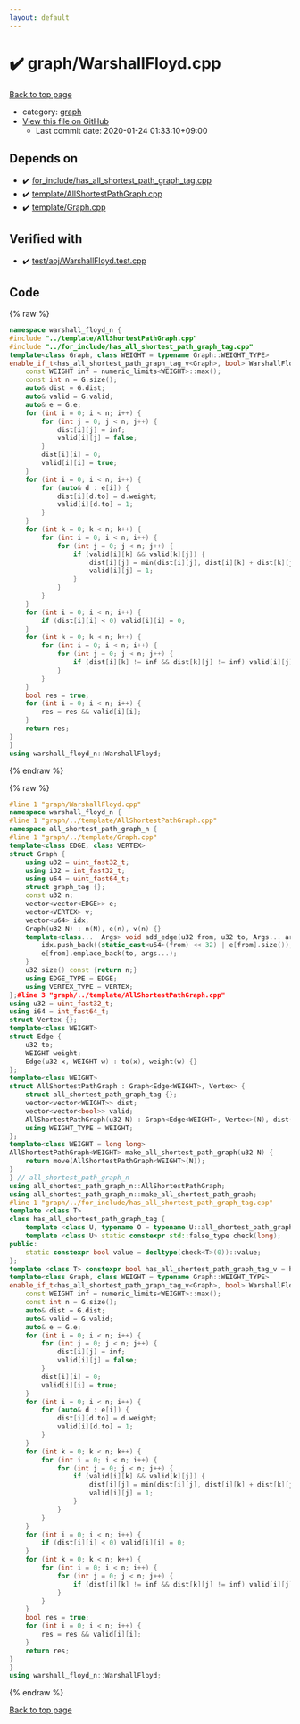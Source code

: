 ```yaml
---
layout: default
---
```


<!-- mathjax config similar to math.stackexchange -->
<script type="text/javascript" async
  src="https://cdnjs.cloudflare.com/ajax/libs/mathjax/2.7.5/MathJax.js?config=TeX-MML-AM_CHTML">
</script>
<script type="text/x-mathjax-config">
  MathJax.Hub.Config({
    TeX: { equationNumbers: { autoNumber: "AMS" }},
    tex2jax: {
      inlineMath: [ ['$','$'] ],
      processEscapes: true
    },
    "HTML-CSS": { matchFontHeight: false },
    displayAlign: "left",
    displayIndent: "2em"
  });
</script>

<script type="text/javascript" src="https://cdnjs.cloudflare.com/ajax/libs/jquery/3.4.1/jquery.min.js"></script>
<script src="https://cdn.jsdelivr.net/npm/jquery-balloon-js@1.1.2/jquery.balloon.min.js" integrity="sha256-ZEYs9VrgAeNuPvs15E39OsyOJaIkXEEt10fzxJ20+2I=" crossorigin="anonymous"></script>
<script type="text/javascript" src="../../assets/js/copy-button.js"></script>
<link rel="stylesheet" href="../../assets/css/copy-button.css" />


# :heavy_check_mark: graph/WarshallFloyd.cpp

<a href="../../index.html">Back to top page</a>

* category: <a href="../../index.html#f8b0b924ebd7046dbfa85a856e4682c8">graph</a>
* <a href="{{ site.github.repository_url }}/blob/master/graph/WarshallFloyd.cpp">View this file on GitHub</a>
    - Last commit date: 2020-01-24 01:33:10+09:00




## Depends on

* :heavy_check_mark: <a href="../for_include/has_all_shortest_path_graph_tag.cpp.html">for_include/has_all_shortest_path_graph_tag.cpp</a>
* :heavy_check_mark: <a href="../template/AllShortestPathGraph.cpp.html">template/AllShortestPathGraph.cpp</a>
* :heavy_check_mark: <a href="../template/Graph.cpp.html">template/Graph.cpp</a>


## Verified with

* :heavy_check_mark: <a href="../../verify/test/aoj/WarshallFloyd.test.cpp.html">test/aoj/WarshallFloyd.test.cpp</a>


## Code

<a id="unbundled"></a>
{% raw %}
```cpp
namespace warshall_floyd_n {
#include "../template/AllShortestPathGraph.cpp"
#include "../for_include/has_all_shortest_path_graph_tag.cpp"
template<class Graph, class WEIGHT = typename Graph::WEIGHT_TYPE>
enable_if_t<has_all_shortest_path_graph_tag_v<Graph>, bool> WarshallFloyd(Graph& G) {
	const WEIGHT inf = numeric_limits<WEIGHT>::max();
	const int n = G.size();
	auto& dist = G.dist;
	auto& valid = G.valid;
	auto& e = G.e;
	for (int i = 0; i < n; i++) {
		for (int j = 0; j < n; j++) {
			dist[i][j] = inf;
			valid[i][j] = false;
		}
		dist[i][i] = 0;
		valid[i][i] = true;
	}
	for (int i = 0; i < n; i++) {
		for (auto& d : e[i]) {
			dist[i][d.to] = d.weight;
			valid[i][d.to] = 1;
		}
	}
	for (int k = 0; k < n; k++) {
		for (int i = 0; i < n; i++) {
			for (int j = 0; j < n; j++) {
				if (valid[i][k] && valid[k][j]) {
					dist[i][j] = min(dist[i][j], dist[i][k] + dist[k][j]);
					valid[i][j] = 1;
				}
			}
		}
	}
	for (int i = 0; i < n; i++) {
		if (dist[i][i] < 0) valid[i][i] = 0;
	}
	for (int k = 0; k < n; k++) {
		for (int i = 0; i < n; i++) {
			for (int j = 0; j < n; j++) {
				if (dist[i][k] != inf && dist[k][j] != inf) valid[i][j] = valid[i][j] && valid[i][k] && valid[k][j];
			}
		}
	}
	bool res = true;
	for (int i = 0; i < n; i++) {
		res = res && valid[i][i];
	}
	return res;
}
}
using warshall_floyd_n::WarshallFloyd;
```
{% endraw %}

<a id="bundled"></a>
{% raw %}
```cpp
#line 1 "graph/WarshallFloyd.cpp"
namespace warshall_floyd_n {
#line 1 "graph/../template/AllShortestPathGraph.cpp"
namespace all_shortest_path_graph_n {
#line 1 "graph/../template/Graph.cpp"
template<class EDGE, class VERTEX>
struct Graph {
	using u32 = uint_fast32_t;
	using i32 = int_fast32_t;
	using u64 = uint_fast64_t;
	struct graph_tag {};
	const u32 n;
	vector<vector<EDGE>> e;
	vector<VERTEX> v;
	vector<u64> idx;
	Graph(u32 N) : n(N), e(n), v(n) {}
	template<class...  Args> void add_edge(u32 from, u32 to, Args... args) {
		idx.push_back((static_cast<u64>(from) << 32) | e[from].size());
		e[from].emplace_back(to, args...);
	}
	u32 size() const {return n;}
	using EDGE_TYPE = EDGE;
	using VERTEX_TYPE = VERTEX;
};#line 3 "graph/../template/AllShortestPathGraph.cpp"
using u32 = uint_fast32_t;
using i64 = int_fast64_t;
struct Vertex {};
template<class WEIGHT>
struct Edge {
	u32 to;
	WEIGHT weight;
	Edge(u32 x, WEIGHT w) : to(x), weight(w) {}
};
template<class WEIGHT>
struct AllShortestPathGraph : Graph<Edge<WEIGHT>, Vertex> {
	struct all_shortest_path_graph_tag {};
	vector<vector<WEIGHT>> dist;
	vector<vector<bool>> valid;
	AllShortestPathGraph(u32 N) : Graph<Edge<WEIGHT>, Vertex>(N), dist(N, vector<WEIGHT>(N)), valid(N, vector<bool>(N)) {}
	using WEIGHT_TYPE = WEIGHT;
};
template<class WEIGHT = long long>
AllShortestPathGraph<WEIGHT> make_all_shortest_path_graph(u32 N) {
	return move(AllShortestPathGraph<WEIGHT>(N));
}
} // all_shortest_path_graph_n
using all_shortest_path_graph_n::AllShortestPathGraph;
using all_shortest_path_graph_n::make_all_shortest_path_graph;
#line 1 "graph/../for_include/has_all_shortest_path_graph_tag.cpp"
template <class T>
class has_all_shortest_path_graph_tag {
	template <class U, typename O = typename U::all_shortest_path_graph_tag> static constexpr std::true_type check(int);
	template <class U> static constexpr std::false_type check(long);
public:
	static constexpr bool value = decltype(check<T>(0))::value;
};
template <class T> constexpr bool has_all_shortest_path_graph_tag_v = has_all_shortest_path_graph_tag<T>::value;#line 4 "graph/WarshallFloyd.cpp"
template<class Graph, class WEIGHT = typename Graph::WEIGHT_TYPE>
enable_if_t<has_all_shortest_path_graph_tag_v<Graph>, bool> WarshallFloyd(Graph& G) {
	const WEIGHT inf = numeric_limits<WEIGHT>::max();
	const int n = G.size();
	auto& dist = G.dist;
	auto& valid = G.valid;
	auto& e = G.e;
	for (int i = 0; i < n; i++) {
		for (int j = 0; j < n; j++) {
			dist[i][j] = inf;
			valid[i][j] = false;
		}
		dist[i][i] = 0;
		valid[i][i] = true;
	}
	for (int i = 0; i < n; i++) {
		for (auto& d : e[i]) {
			dist[i][d.to] = d.weight;
			valid[i][d.to] = 1;
		}
	}
	for (int k = 0; k < n; k++) {
		for (int i = 0; i < n; i++) {
			for (int j = 0; j < n; j++) {
				if (valid[i][k] && valid[k][j]) {
					dist[i][j] = min(dist[i][j], dist[i][k] + dist[k][j]);
					valid[i][j] = 1;
				}
			}
		}
	}
	for (int i = 0; i < n; i++) {
		if (dist[i][i] < 0) valid[i][i] = 0;
	}
	for (int k = 0; k < n; k++) {
		for (int i = 0; i < n; i++) {
			for (int j = 0; j < n; j++) {
				if (dist[i][k] != inf && dist[k][j] != inf) valid[i][j] = valid[i][j] && valid[i][k] && valid[k][j];
			}
		}
	}
	bool res = true;
	for (int i = 0; i < n; i++) {
		res = res && valid[i][i];
	}
	return res;
}
}
using warshall_floyd_n::WarshallFloyd;
```
{% endraw %}

<a href="../../index.html">Back to top page</a>

